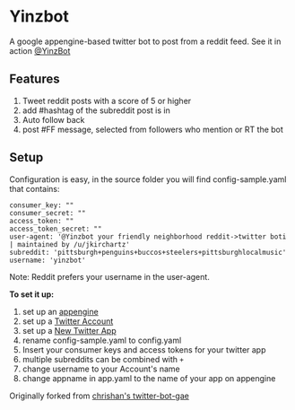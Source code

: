Yinzbot
==========

A google appengine-based twitter bot to post from a reddit feed.
See it in action [@YinzBot](http://twitter.com/YinzBot)

Features
----------
1. Tweet reddit posts with a score of 5 or higher
1. add #hashtag of the subreddit post is in
1. Auto follow back
1. post #FF message, selected from followers who mention or RT the bot

Setup
----------
Configuration is easy, in the source folder you will find config-sample.yaml that contains:

    consumer_key: ""
    consumer_secret: ""
    access_token: ""
    access_token_secret: ""
    user-agent: '@Yinzbot your friendly neighborhood reddit->twitter boti | maintained by /u/jkirchartz'
    subreddit: 'pittsburgh+penguins+buccos+steelers+pittsburghlocalmusic'
    username: 'yinzbot'

Note: Reddit prefers your username in the user-agent.

__To set it up:__

1. set up an [appengine](https://appengine.google.com/)
1. set up a [Twitter Account](https://twitter.com)
1. set up a [New Twitter App](https://dev.twitter.com/apps/new)
1. rename config-sample.yaml to config.yaml
1. Insert your consumer keys and access tokens for your twitter app
1. multiple subreddits can be combined with `+`
1. change username to your Account's name
1. change appname in app.yaml to the name of your app on appengine

Originally forked from [chrishan's twitter-bot-gae](https://github.com/chrishan/twitter-bot-gae/tree/0b6043e05d8069a0ed9b7b18e91341e90a041fd6)
